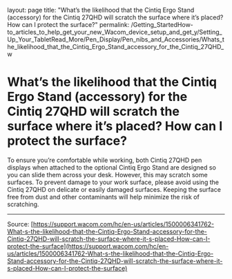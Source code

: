 layout: page
title: "What’s the likelihood that the Cintiq Ergo Stand (accessory) for the Cintiq 27QHD will scratch the surface where it’s placed? How can I protect the surface?"
permalink: /Getting_StartedHow-to_articles_to_help_get_your_new_Wacom_device_setup_and_get_y/Setting_Up_Your_TabletRead_More/Pen_Display/Pen_nibs_and_Accessories/Whats_the_likelihood_that_the_Cintiq_Ergo_Stand_accessory_for_the_Cintiq_27QHD_w

# What’s the likelihood that the Cintiq Ergo Stand (accessory) for the Cintiq 27QHD will scratch the surface where it’s placed? How can I protect the surface?

To ensure you’re comfortable while working, both Cintiq 27QHD pen displays when attached to the optional Cintiq Ergo Stand are designed so you can slide them across your desk. However, this may scratch some surfaces. To prevent damage to your work surface, please avoid using the Cintiq 27QHD on delicate or easily damaged surfaces. Keeping the surface free from dust and other contaminants will help minimize the risk of scratching.

---
Source: [https://support.wacom.com/hc/en-us/articles/1500006341762-What-s-the-likelihood-that-the-Cintiq-Ergo-Stand-accessory-for-the-Cintiq-27QHD-will-scratch-the-surface-where-it-s-placed-How-can-I-protect-the-surface](https://support.wacom.com/hc/en-us/articles/1500006341762-What-s-the-likelihood-that-the-Cintiq-Ergo-Stand-accessory-for-the-Cintiq-27QHD-will-scratch-the-surface-where-it-s-placed-How-can-I-protect-the-surface)
